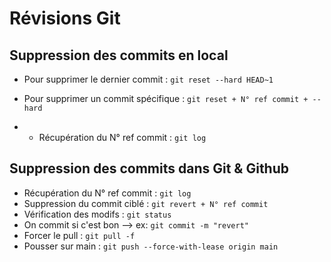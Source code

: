 # Révisions Git

## Suppression des commits en local

- Pour supprimer le dernier commit : 
  `git reset --hard HEAD~1`

- Pour supprimer un commit spécifique : `git reset + N° ref commit + --hard`
- - Récupération du N° ref commit : `git log`

## Suppression des commits dans Git & Github

- Récupération du N° ref commit : `git log`
- Suppression du commit ciblé : `git revert + N° ref commit`
- Vérification des modifs : `git status`
- On commit si c'est bon --> ex: `git commit -m "revert"`
- Forcer le pull : `git pull -f`
- Pousser sur main : `git push --force-with-lease origin main`
